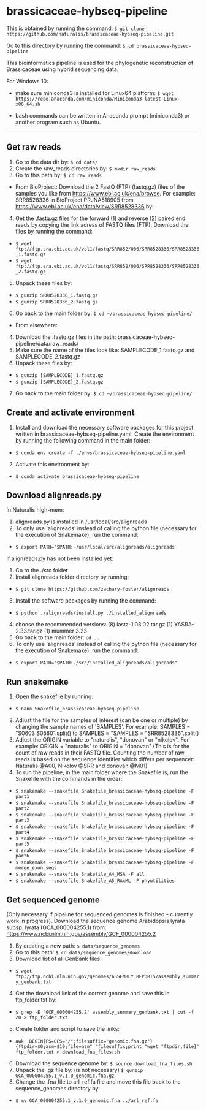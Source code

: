 # brassicaceae-hybseq-pipeline
This is obtained by running the command:
`$ git clone https://github.com/naturalis/brassicaceae-hybseq-pipeline.git`

Go to this directory by running the command:
`$ cd brassicaceae-hybseq-pipeline`

This bioinformatics pipeline is used for the phylogenetic reconstruction of Brassicaceae using hybrid sequencing data.

For Windows 10: 
 - make sure miniconda3 is installed for Linux64 platform:
`$ wget https://repo.anaconda.com/miniconda/Miniconda3-latest-Linux-x86_64.sh`

 - bash commands can be written in Anaconda prompt (miniconda3) or another program such as Ubuntu. 

---

## Get raw reads 
1) Go to the data dir by:
`$ cd data/`
2) Create the raw_reads directories by:
`$ mkdir raw_reads`
3) Go to this path by:
`$ cd raw_reads`

- From BioProject:
Download the 2 FastQ (FTP) (fastq.gz) files of the samples you like from https://www.ebi.ac.uk/ena/browse.
For example: SRR8528336 in BioProject PRJNA518905 from https://www.ebi.ac.uk/ena/data/view/SRR8528336 by:
4) Get the .fastq.gz files for the forward (1) and reverse (2) paired end reads by copying the link adress of FASTQ files (FTP). 
Download the files by running the command:
- `$ wget ftp://ftp.sra.ebi.ac.uk/vol1/fastq/SRR852/006/SRR8528336/SRR8528336_1.fastq.gz`
- `$ wget ftp://ftp.sra.ebi.ac.uk/vol1/fastq/SRR852/006/SRR8528336/SRR8528336_2.fastq.gz` 
5) Unpack these files by:
- `$ gunzip SRR8528336_1.fastq.gz` 
- `$ gunzip SRR8528336_2.fastq.gz`
6) Go back to the main folder by: `$ cd ~/brassicaceae-hybseq-pipeline/`

- From elsewhere:
4) Download the .fastq.gz files in the path: brassicaceae-hybseq-pipeline/data/raw_reads/
5) Make sure the name of the files look like: SAMPLECODE_1.fastq.gz and SAMPLECODE_2.fastq.gz
6) Unpack these files by:
- `$ gunzip [SAMPLECODE]_1.fastq.gz` 
- `$ gunzip [SAMPLECODE]_2.fastq.gz`
7) Go back to the main folder by: `$ cd ~/brassicaceae-hybseq-pipeline/`

## Create and activate environment
1) Install and download the necessary software packages for this project written in brassicaceae-hybseq-pipeline.yaml. 
Create the environment by running the following command in the main folder:
- `$ conda env create -f ./envs/brassicaceae-hybseq-pipeline.yaml`
2) Activate this environment by:
- `$ conda activate brassicaceae-hybseq-pipeline`

## Download alignreads.py
In Naturalis high-mem:
1) alignreads.py is installed in /usr/local/src/alignreads
2) To only use 'alignreads' instead of calling the python file (necessary for the execution of Snakemake), run the command:
- `$ export PATH="$PATH:~/usr/local/src/alignreads/alignreads`

If alignreads.py has not been installed yet:
1) Go to the ./src folder
2) Install alignreads folder directory by running: 
- `$ git clone https://github.com/zachary-foster/alignreads`
3) Install the software packages by running the command:
- `$ python ./alignreads/install.py ./installed_alignreads`
4) choose the recommended versions:
(8) lastz-1.03.02.tar.gz
(1) YASRA-2.33.tar.gz
(1) mummer 3.23
5) Go back to the main folder: `cd ..`
6) To only use 'alignreads' instead of calling the python file (necessary for the execution of Snakemake), run the command:
- `$ export PATH="$PATH:./src/installed_alignreads/alignreads"`

## Run snakemake
1) Open the snakefile by running:
- `$ nano Snakefile_brassicaceae-hybseq-pipeline`
2) Adjust the file for the samples of interest (can be one or multiple) by changing the sample names of 'SAMPLES'.
For example: SAMPLES = "S0603 S0560".split() to SAMPLES = "SAMPLES = "SRR8528336".split()
3) Adjust the ORIGIN variable to "naturalis", "donovan" or "nikolov".
For example: ORIGIN = "naturalis" to ORIGIN = "donovan"
(This is for the count of raw reads in their FASTQ file. Counting the number of raw reads is based on the sequence identifier which differs per sequencer: Naturalis @A00, Nikolov @SRR and donovan @M01)
4) To run the pipeline, in the main folder where the Snakefile is, run the Snakefile with the commands in the order:
- `$ snakemake --snakefile Snakefile_brassicaceae-hybseq-pipeline -F part1`
- `$ snakemake --snakefile Snakefile_brassicaceae-hybseq-pipeline -F part2`
- `$ snakemake --snakefile Snakefile_brassicaceae-hybseq-pipeline -F part3`
- `$ snakemake --snakefile Snakefile_brassicaceae-hybseq-pipeline -F part4`
- `$ snakemake --snakefile Snakefile_brassicaceae-hybseq-pipeline -F part5`
- `$ snakemake --snakefile Snakefile_brassicaceae-hybseq-pipeline -F part6`
- `$ snakemake --snakefile Snakefile_brassicaceae-hybseq-pipeline -F merge_exon_seqs`
- `$ snakemake --snakefile Snakefile_A4_MSA -F all`
- `$ snakemake --snakefile Snakefile_A5_RAxML -F phyutilities`


## Get sequenced genome
(Only necessary if pipeline for sequenced genomes is finished - currently work in progress).
Download the sequence genome Arabidopsis lyrata subsp. lyrata (GCA_000004255.1) from:
https://www.ncbi.nlm.nih.gov/assembly/GCF_000004255.2
1) By creating a new path:
`$ data/sequence_genomes`
2) Go to this path:
`$ cd data/sequence_genomes/download`
3) Download list of all GenBank files:
- `$ wget ftp://ftp.ncbi.nlm.nih.gov/genomes/ASSEMBLY_REPORTS/assembly_summary_genbank.txt`
4) Get the download link of the correct genome and save this in ftp_folder.txt by:
- `$ grep -E 'GCF_000004255.2' assembly_summary_genbank.txt | cut -f 20 > ftp_folder.txt`
5) Create folder and script to save the links:
- `awk 'BEGIN{FS=OFS="/";filesuffix="genomic.fna.gz"}{ftpdir=$0;asm=$10;file=asm"_"filesuffix;print "wget "ftpdir,file}' ftp_folder.txt > download_fna_files.sh`
6) Download the sequence genome by:
`$ source download_fna_files.sh`
7) Unpack the .gz file by: (is not necessary)
`$ gunzip GCA_000004255.1_v.1.0_genomic.fna.gz`
8) Change the .fna file to arl_ref.fa file and move this file back to the sequence_genomes directory by:
- `$ mv GCA_000004255.1_v.1.0_genomic.fna ../arl_ref.fa`

